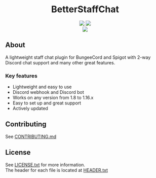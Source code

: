<h1 align="center">BetterStaffChat</h1>
<p align="center">
    <a href="https://github.com/AusTechDev/BetterStaffChat/actions/workflows/build.yml"><img src="https://img.shields.io/github/workflow/status/AusTechDev/BetterStaffChat/Build?style=flat-square"></a>
    <a href="https://github.com/AusTechDev/BetterStaffChat/releases"><img src="https://img.shields.io/github/v/release/AusTechDev/BetterStaffChat?label=version&style=flat-square"></a>
    <br>
    <a href="https://discord.gg/yTzzyXwHM3"><img src="https://img.shields.io/discord/749536377020088361?color=7289DA&logo=discord&logoColor=white&style=flat-square"></a>
</p>


## About
A lightweight staff chat plugin for BungeeCord and Spigot with 2-way Discord chat support and many other great features.

### Key features
* Lightweight and easy to use
* Discord webhook and Discord bot
* Works on any version from 1.8 to 1.16.x
* Easy to set up and great support
* Actively updated

## Contributing
See [CONTRIBUTING.md](CONTRIBUTING.md)


## License
See [LICENSE.txt](LICENSE.txt) for more information. <br>
The header for each file is located at [HEADER.txt](HEADER.txt)
